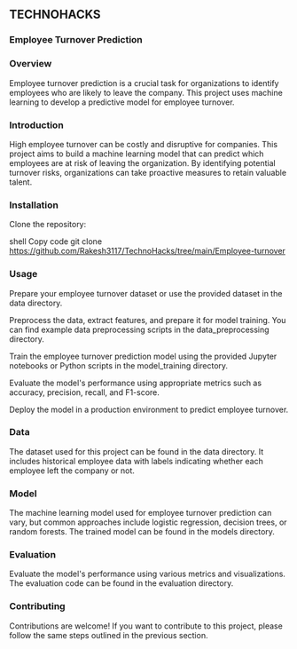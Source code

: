 ## TECHNOHACKS

### Employee Turnover Prediction

### Overview

Employee turnover prediction is a crucial task for organizations to identify employees who are likely to leave the company. This project uses machine learning to develop a predictive model for employee turnover.

### Introduction

High employee turnover can be costly and disruptive for companies. This project aims to build a machine learning model that can predict which employees are at risk of leaving the organization. By identifying potential turnover risks, organizations can take proactive measures to retain valuable talent.

### Installation

Clone the repository:

shell
Copy code
git clone https://github.com/Rakesh3117/TechnoHacks/tree/main/Employee-turnover

### Usage

Prepare your employee turnover dataset or use the provided dataset in the data directory.

Preprocess the data, extract features, and prepare it for model training. You can find example data preprocessing scripts in the data_preprocessing directory.

Train the employee turnover prediction model using the provided Jupyter notebooks or Python scripts in the model_training directory.

Evaluate the model's performance using appropriate metrics such as accuracy, precision, recall, and F1-score.

Deploy the model in a production environment to predict employee turnover.

### Data
The dataset used for this project can be found in the data directory. It includes historical employee data with labels indicating whether each employee left the company or not.

### Model
The machine learning model used for employee turnover prediction can vary, but common approaches include logistic regression, decision trees, or random forests. The trained model can be found in the models directory.

### Evaluation
Evaluate the model's performance using various metrics and visualizations. The evaluation code can be found in the evaluation directory.

### Contributing
Contributions are welcome! If you want to contribute to this project, please follow the same steps outlined in the previous section.
